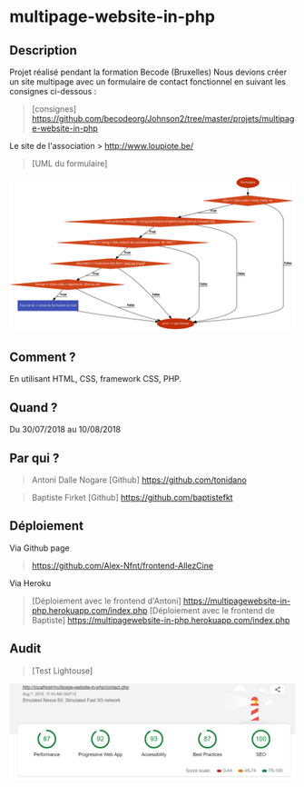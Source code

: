 # multipage-website-in-php

## Description
Projet réalisé pendant la formation Becode (Bruxelles)
Nous devions créer un site multipage avec un formulaire de contact fonctionnel en suivant les consignes ci-dessous :

> [consignes] https://github.com/becodeorg/Johnson2/tree/master/projets/multipage-website-in-php

Le site de l'association > http://www.loupiote.be/

>[UML du formulaire]
<img src="/assets/images/UML.png" alt=""/>

## Comment ?

En utilisant HTML, CSS, framework CSS, PHP.

## Quand ?

Du 30/07/2018 au 10/08/2018

## Par qui ?

>Antoni Dalle Nogare
[Github] https://github.com/tonidano

>Baptiste Firket
[Github] https://github.com/baptistefkt

## Déploiement

Via Github page

> https://github.com/Alex-Nfnt/frontend-AllezCine

Via Heroku

> [Déploiement avec le frontend d'Antoni] https://multipagewebsite-in-php.herokuapp.com/index.php
> [Déploiement avec le frontend de Baptiste] https://multipagewebsite-in-php.herokuapp.com/index.php

## Audit

>[Test Lightouse]
<img src="/assets/images/testlighthouse.png" alt=""/>
